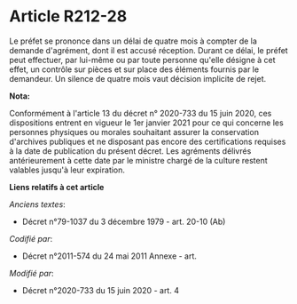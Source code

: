 # Article R212-28

Le préfet se prononce dans un délai de quatre mois à compter de la demande d'agrément, dont il est accusé réception. Durant
ce délai, le préfet peut effectuer, par lui-même ou par toute personne qu'elle désigne à cet effet, un contrôle sur pièces et
sur place des éléments fournis par le demandeur. Un silence de quatre mois vaut décision implicite de rejet.

**Nota:**

Conformément à l'article 13 du décret n° 2020-733 du 15 juin 2020, ces dispositions entrent en vigueur le 1er janvier 2021
pour ce qui concerne les personnes physiques ou morales souhaitant assurer la conservation d'archives publiques et ne
disposant pas encore des certifications requises à la date de publication du présent décret. Les agréments délivrés
antérieurement à cette date par le ministre chargé de la culture restent valables jusqu'à leur expiration.

**Liens relatifs à cet article**

_Anciens textes_:

  - Décret n°79-1037 du 3 décembre 1979 - art. 20-10 (Ab)

_Codifié par_:

  - Décret n°2011-574 du 24 mai 2011 Annexe - art.

_Modifié par_:

  - Décret n°2020-733 du 15 juin 2020 - art. 4
